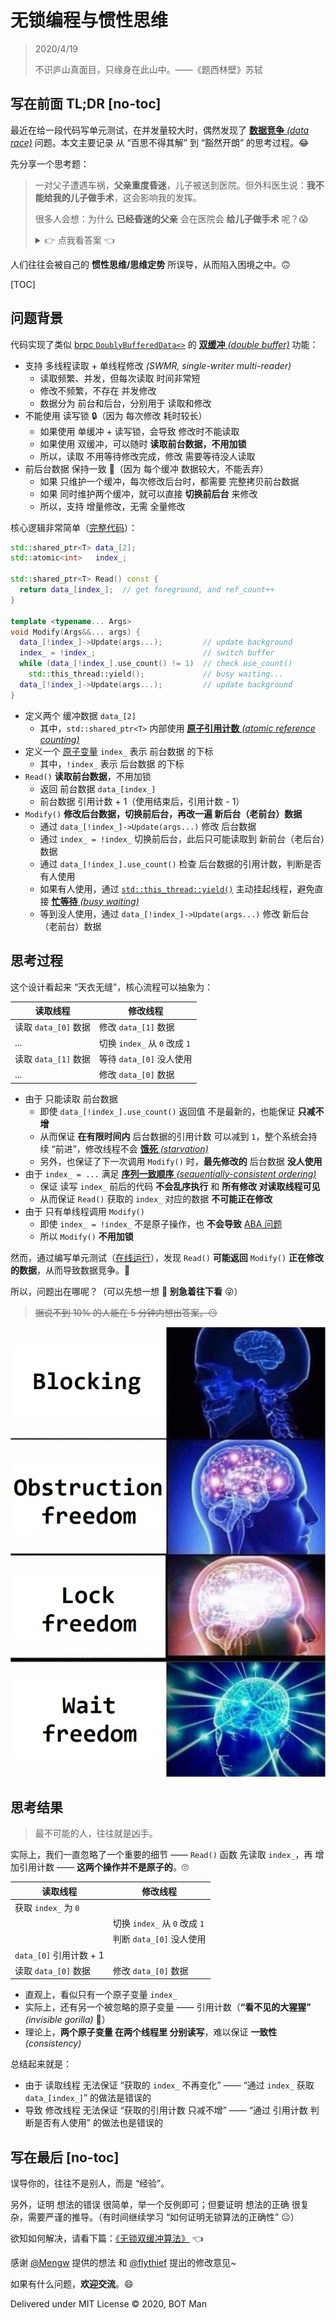 # 无锁编程与惯性思维

> 2020/4/19
> 
> 不识庐山真面目，只缘身在此山中。——《题西林壁》苏轼

## 写在前面 TL;DR [no-toc]

最近在给一段代码写单元测试，在并发量较大时，偶然发现了 [**数据竞争** _(data race)_](https://en.wikipedia.org/wiki/Race_condition#Data_race) 问题。本文主要记录 从 “百思不得其解” 到 “豁然开朗” 的思考过程。😂

先分享一个思考题：

> 一对父子遭遇车祸，**父亲重度昏迷**，儿子被送到医院。但外科医生说：**我不能给我的儿子做手术**，这会影响我的发挥。
> 
> 很多人会想：为什么 **已经昏迷的父亲** 会在医院会 **给儿子做手术** 呢？😱
> 
> <p><details>
> <summary> 👉 点我看答案 👈 </summary>
> 答案很简单 —— 在人们的刻板印象中，“外科医生” 是男的；而这个题目中，外科医生却是儿子的母亲。
> </details></p>

人们往往会被自己的 **惯性思维/思维定势** 所误导，从而陷入困境之中。🙃

[TOC]

## 问题背景

代码实现了类似 [brpc `DoublyBufferedData<>`](https://github.com/apache/incubator-brpc/blob/master/docs/cn/lalb.md#doublybuffereddata) 的 [**双缓冲** _(double buffer)_](https://en.wikipedia.org/wiki/Multiple_buffering#Double_buffering_in_computer_graphics) 功能：

- 支持 多线程读取 + 单线程修改 _(SWMR, single-writer multi-reader)_
  - 读取频繁、并发，但每次读取 时间非常短
  - 修改不频繁，不存在 并发修改
  - 数据分为 前台和后台，分别用于 读取和修改
- 不能使用 读写锁 🔒（因为 每次修改 耗时较长）
  - 如果使用 单缓冲 + 读写锁，会导致 修改时不能读取
  - 如果使用 双缓冲，可以随时 **读取前台数据，不用加锁**
  - 所以，读取 不用等待修改完成，修改 需要等待没人读取
- 前后台数据 保持一致 🐾（因为 每个缓冲 数据较大，不能丢弃）
  - 如果 只维护一个缓冲，每次修改后台时，都需要 完整拷贝前台数据
  - 如果 同时维护两个缓冲，就可以直接 **切换前后台** 来修改
  - 所以，支持 增量修改，无需 全量修改

核心逻辑非常简单（[完整代码](Lock-Free-and-Inertial-Thinking/atomic_double_buffer.cc)）：

``` cpp
std::shared_ptr<T> data_[2];
std::atomic<int>   index_;

std::shared_ptr<T> Read() const {
  return data_[index_];  // get foreground, and ref_count++
}

template <typename... Args>
void Modify(Args&&... args) {
  data_[!index_]->Update(args...);         // update background
  index_ = !index_;                        // switch buffer
  while (data_[!index_].use_count() != 1)  // check use_count()
    std::this_thread::yield();             // busy waiting...
  data_[!index_]->Update(args...);         // update background
}
```

- 定义两个 缓冲数据 `data_[2]`
  - 其中，`std::shared_ptr<T>` 内部使用 [**原子引用计数** _(atomic reference counting)_](https://en.cppreference.com/w/cpp/memory/shared_ptr/use_count)
- 定义一个 [原子变量](https://en.cppreference.com/w/cpp/atomic/atomic) `index_` 表示 前台数据 的下标
  - 其中，`!index_` 表示 后台数据 的下标
- `Read()` **读取前台数据**，不用加锁
  - 返回 前台数据 `data_[index_]`
  - 前台数据 引用计数 + 1（使用结束后，引用计数 - 1）
- `Modify()` **修改后台数据，切换前后台，再改一遍 新后台（老前台）数据**
  - 通过 `data_[!index_]->Update(args...)` 修改 后台数据
  - 通过 `index_ = !index_` 切换前后台，此后只可能读取到 新前台（老后台）数据
  - 通过 `data_[!index_].use_count()` 检查 后台数据的引用计数，判断是否有人使用
  - 如果有人使用，通过 [`std::this_thread::yield()`](https://en.cppreference.com/w/cpp/thread/yield) 主动挂起线程，避免直接 [**忙等待** _(busy waiting)_](https://en.wikipedia.org/wiki/Busy_waiting)
  - 等到没人使用，通过 `data_[!index_]->Update(args...)` 修改 新后台（老前台）数据

## 思考过程

这个设计看起来 “天衣无缝”，核心流程可以抽象为：

| 读取线程 | 修改线程 |
|--------|--------|
| 读取 `data_[0]` 数据 | 修改 `data_[1]` 数据 |
| ... | 切换 `index_` 从 `0` 改成 `1` |
| 读取 `data_[1]` 数据 | 等待 `data_[0]` 没人使用 |
| ... | 修改 `data_[0]` 数据 |

- 由于 只能读取 前台数据
  - 即使 `data_[!index_].use_count()` 返回值 不是最新的，也能保证 **只减不增**
  - 从而保证 **在有限时间内** 后台数据的引用计数 可以减到 `1`，整个系统会持续 “前进”，修改线程不会 [**饿死** _(starvation)_](https://en.wikipedia.org/wiki/Starvation_(computer_science))
  - 另外，也保证了下一次调用 `Modify()` 时，**最先修改的** 后台数据 **没人使用**
- 由于 `index_ = ...` 满足 [**序列一致顺序** _(sequentially-consistent ordering)_](https://en.cppreference.com/w/cpp/atomic/memory_order#Sequentially-consistent_ordering)
  - 保证 读写 `index_` 前后的代码 **不会乱序执行** 和 **所有修改 对读取线程可见**
  - 从而保证 `Read()` 获取的 `index_` 对应的数据 **不可能正在修改**
- 由于 只有单线程调用 `Modify()`
  - 即使 `index_ = !index_` 不是原子操作，也 **不会导致** [ABA 问题](https://en.wikipedia.org/wiki/ABA_problem)
  - 所以 `Modify()` **不用加锁**

然而，通过编写单元测试（[在线运行](https://wandbox.org/permlink/GgbexdCBN9TD1wDa)），发现 `Read()` **可能返回** `Modify()` **正在修改的数据**，从而导致数据竞争。🤨

所以，问题出在哪呢？（可以先想一想 🤔 **别急着往下看** 😜）

> ~~据说不到 10% 的人能在 5 分钟内想出答案。😶~~

![Fun](Lock-Free-and-Inertial-Thinking/fun.jpg)

## 思考结果

> 最不可能的人，往往就是凶手。

实际上，我们一直忽略了一个重要的细节 —— `Read()` 函数 先读取 `index_`，再 增加引用计数 —— **这两个操作并不是原子的**。🙄

| 读取线程 | 修改线程 |
|--------|--------|
| 获取 `index_` 为 `0` | |
| | 切换 `index_` 从 `0` 改成 `1` |
| | 判断 `data_[0]` 没人使用 |
| `data_[0]` 引用计数 + 1 | |
| 读取 `data_[0]` 数据 | 修改 `data_[0]` 数据 |

- 直观上，看似只有一个原子变量 `index_`
- 实际上，还有另一个被忽略的原子变量 —— 引用计数（**“看不见的大猩猩”** _(invisible gorilla)_ 🦍）
- 理论上，**两个原子变量 在两个线程里 分别读写**，难以保证 **一致性** _(consistency)_

总结起来就是：

- 由于 读取线程 无法保证 “获取的 `index_` 不再变化” —— “通过 `index_` 获取 `data_[index_]`” 的做法是错误的
- 导致 修改线程 无法保证 “获取的引用计数 只减不增” —— “通过 引用计数 判断是否有人使用” 的做法也是错误的

## 写在最后 [no-toc]

误导你的，往往不是别人，而是 “经验”。

另外，证明 想法的错误 很简单，举一个反例即可；但要证明 想法的正确 很复杂，需要严谨的推导。（有时间继续学习 “如何证明无锁算法的正确性” 😐）

欲知如何解决，请看下篇：[《无锁双缓冲算法》](Lock-Free-Double-Buffer.md) 👈

感谢 [@Mengw](https://github.com/Mengw) 提供的想法 和 [@flythief](https://github.com/thiefuniverse) 提出的修改意见~

如果有什么问题，**欢迎交流**。😄

Delivered under MIT License &copy; 2020, BOT Man
